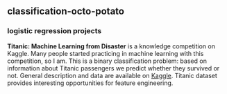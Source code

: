 ## classification-octo-potato 
### logistic regression projects 
**Titanic: Machine Learning from Disaster** is a knowledge competition on Kaggle. Many people started practicing in machine learning with this competition, so I am. This is a binary classification problem: based on information about Titanic passengers we predict whether they survived or not. General description and data are available on [Kaggle](https://www.kaggle.com/c/titanic). Titanic dataset provides interesting opportunities for feature engineering.
